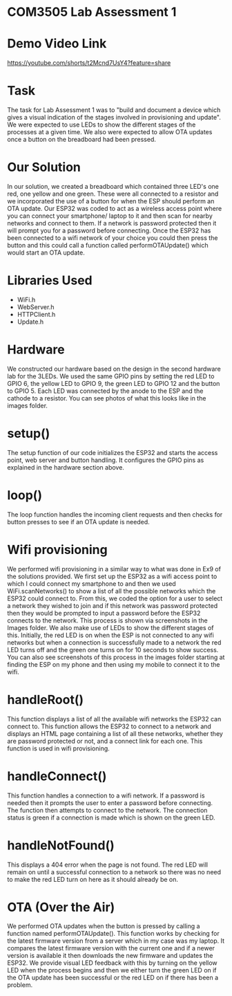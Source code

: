 # COM3505 Lab Assessment 1

# Demo Video Link
https://youtube.com/shorts/t2Mcnd7UsY4?feature=share

# Task
The task for Lab Assessment 1 was to "build and document a device which gives a visual indication of the stages involved in provisioning and update". We were expected to use LEDs to show the different stages of the processes at a given time. We also were expected to allow OTA updates once a button on the breadboard had been pressed. 

# Our Solution
In our solution, we created a breadboard which contained three LED's one red, one yellow and one green. These were all connected to a resistor and we incorporated the use of a button for when the ESP should perform an OTA update. Our ESP32 was coded to act as a wireless access point where you can connect your smartphone/ laptop to it and then scan for nearby networks and connect to them. If a network is password protected then it will prompt you for a password before connecting. Once the ESP32 has been connected to a wifi network of your choice you could then press the button and this could call a function called performOTAUpdate() which would start an OTA update.

# Libraries Used
* WiFi.h
* WebServer.h
* HTTPClient.h
* Update.h 

# Hardware
We constructed our hardware based on the design in the second hardware lab for the 3LEDs. We used the same GPIO pins by setting the red LED to GPIO 6, the yellow LED to GPIO 9, the green LED to GPIO 12 and the button to GPIO 5. Each LED was connected by the anode to the ESP and the cathode to a resistor. You can see photos of what this looks like in the images folder. 

# setup()
The setup function of our code initializes the ESP32 and starts the access point, web server and button handling. It configures the GPIO pins as explained in the hardware section above.

# loop()
The loop function handles the incoming client requests and then checks for button presses to see if an OTA update is needed.

# Wifi provisioning
We performed wifi provisioning in a similar way to what was done in Ex9 of the solutions provided. We first set up the ESP32 as a wifi access point to which I could connect my smartphone to and then we used WiFi.scanNetworks() to show a list of all the possible networks which the ESP32 could connect to. From this, we coded the option for a user to select a network they wished to join and if this network was password protected then they would be prompted to input a password before the ESP32 connects to the network. This process is shown via screenshots in the Images folder. We also make use of LEDs to show the different stages of this. Initially, the red LED is on when the ESP is not connected to any wifi networks but when a connection is successfully made to a network the red LED turns off and the green one turns on for 10 seconds to show success. You can also see screenshots of this process in the images folder starting at finding the ESP on my phone and then using my mobile to connect it to the wifi.

# handleRoot()
This function displays a list of all the available wifi networks the ESP32 can connect to. This function allows the ESP32 to connect to a network and displays an HTML page containing a list of all these networks, whether they are password protected or not, and a connect link for each one. This function is used in wifi provisioning.

# handleConnect()
This function handles a connection to a wifi network. If a password is needed then it prompts the user to enter a password before connecting. The function then attempts to connect to the network. The connection status is green if a connection is made which is shown on the green LED.

# handleNotFound()
This displays a 404 error when the page is not found. The red LED will remain on until a successful connection to a network so there was no need to make the red LED turn on here as it should already be on.

# OTA (Over the Air)
We performed OTA updates when the button is pressed by calling a function named performOTAUpdate(). This function works by checking for the latest firmware version from a server which in my case was my laptop. It compares the latest firmware version with the current one and if a newer version is available it then downloads the new firmware and updates the ESP32. We provide visual LED feedback with this by turning on the yellow LED when the process begins and then we either turn the green LED on if the OTA update has been successful or the red LED on if there has been a problem.
